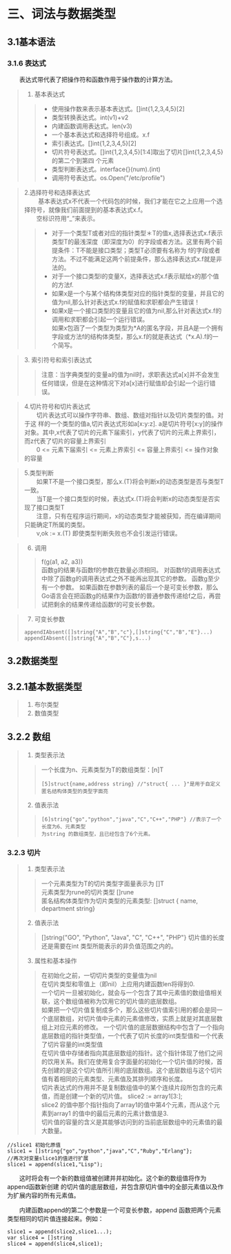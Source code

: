# 三、词法与数据类型

## 3.1基本语法
### 3.1.6 表达式
&emsp;&emsp;表达式带代表了把操作符和函数作用于操作数的计算方法。

>1. 基本表达式
>>- 使用操作数来表示基本表达式。[]int{1,2,3,4,5}[2]
>>- 类型转换表达式。int(v1)+v2
>>- 内建函数调用表达式。len(v3)
>>- 一个基本表达式和选择符号组成。x.f
>>- 索引表达式。[]int{1,2,3,4,5}[2]
>>- 切片符号表达式。[]int{1,2,3,4,5}[1:4]取出了切片[]int{1,2,3,4,5}的第二个到第四
个元素
>>- 类型判断表达式。interface{}(num).(int)
>>- 调用符号表达式。os.Open("/etc/profile")   

>2.选择符号和选择表达式  
>&emsp;&emsp; 基本表达式x不代表一个代码包的时候，我们才能在它之上应用一个选择符号，就像我们前面提到的基本表达式x.f。  
>&emsp;&emsp;空标识符用“_”来表示。
>>- 对于一个类型T或者对应的指针类型＊T的值x,选择表达式x.f表示类型T的最浅深度（即深度为0）的字段或者方法。这里有两个前提条件：T不能是接口类型；类型T必须要有名称为
f的字段或者方法。不过不能满足这两个前提条件，那么选择表达式x.f就是非法的。
>>- 对于一个接口类型I的变量X，选择表达式x.f表示赋给x的那个值的方法f.
>>- 如果x是一个与某个结构体类型对应的指针类型的变量，并且它的值为nil,那么针对表达式x.f的赋值和求职都会产生错误！
>>- 如果x是一个接口类型的变量且它的值为nil,那么针对表达式x.f的调用和求职都会引起一个运行错误。  
>如果x包涵了一个类型为类型为*A的匿名字段，并且A是一个拥有字段或方法f的结构体类型，那么x.f的就是表达式（*x.A).f的一个简写。  

>3. 索引符号和索引表达式
>>注意：当字典类型的变量a的值为nil时，求职表达式a[x]并不会发生任何错误，但是在这种情况下对a[x]进行赋值却会引起一个运行错误。  

>4.切片符号和切片表达式  
>&emsp;&emsp;切片表达式可以操作字符串、数组、数组对指针以及切片类型的值。对于这
样的一个类型的值a,切片表达式形如a[x:y:z]. a是切片符号[x:y]的操作对象。其中,x代表了切片的元素下届索引，y代表了切片的元素上界索引，而z代表了切片的容量上界索引  
>&emsp;&emsp;0 <= 元素下届索引 <= 元素上界索引 <= 容量上界索引 <= 操作对象的容量
  
>5.类型判断  
>&emsp;&emsp;如果T不是一个接口类型，那么x.(T)将会判断x的动态类型是否与类型T一致。  
>&emsp;&emsp;当T是一个接口类型的时候，表达式x.(T)将会判断x的动态类型是否实现了接口类型T  
>&emsp;&emsp;注意，只有在程序运行期间，x的动态类型才能被获知，而在编译期间只能确定T所属的类型。  
>&emsp;&emsp;v,ok := x.(T) 即使类型判断失败也不会引发运行错误。  

>6. 调用  
>>f(g(a1, a2, a3))  
>>函数g的结果与函数f的参数在数量必须相同。
>>对函数f的调用表达式中除了函数g的调用表达式之外不能再出现其它的参数。
>>函数g至少有一个参数。
>>如果函数在参数列表的最后一个是可变长参数，那么Go语言会在把函数g的结果作为函数f的普通参数传递给f之后，再尝试把剩余的结果传递给函数f的可变长参数。  

>7. 可变长参数  
>```golang
>appendIAbsent([]string{"A","B","c"},[]string{"C","B","E"}...)
>appendIAbsent([]string{"A","B","C"},s...)
>````

## 3.2数据类型
## 3.2.1基本数据类型  
>1. 布尔类型  
>2. 数值类型  
## 3.2.2 数组  
>1. 类型表示法  
>>一个长度为n、元素类型为T的数组类型：[n]T  
>>```golang
>>[5]struct{name,address string} //"struct{ ... }"是用于自定义匿名结构体类型的类型字面亮
>>```  
>2. 值表示法
>>```golang
>>[6]string{"go","python","java","C","C++","PHP"} //表示了一个长度为6、元素类型
>>为string 的数组类型，且已经包含了6个元素。
>>``` 
### 3.2.3  切片  
>1. 类型表示法  
>> 一个元素类型为T的切片类型字面量表示为 []T  
>> 元素类型为rune的切片类型 []rune   
>> 匿名结构体类型作为切片类型的元素类型: []struct { name, department string}  
>2. 值表示法
>> []string{"GO", "Python", "Java", "C", "C++", "PHP"}
>> 切片值的长度还是需要在int 类型所能表示的非负值范围之内的。
>3. 属性和基本操作  
>>在初始化之前，一切切片类型的变量值为nil  
>>在切片类型和零值上（即nil）上应用内建函数len将得到0.  
>>一个切片一旦被初始化，就会与一个包含了其中元素值的数组值相关联，这个数组值被称为饮用它的切片值的底层数组。  
>>如果把一个切片值复制成多个，那么这些切片值索引用的都会是同一个底层数组，对切片值中元素的元素值修改，实质上就是对其底层数组上对应元素的修改。
>>一个切片值的底层数据结构中包含了一个指向底层数组的指针类型值，一个代表了切片长度的int类型值和一个代表了切片容量的int类型值    
>>在切片值中存储者指向其底层数组的指针。这个指针体现了他们之间的饮用关系。我们在使用复合字面量的初始化一个切片值的时候，首先创建的是这个切片值所引用的底层数组。这个底层数组与这个切片值有着相同的元素类型、元素值及其排列顺序和长度。  
>>切片表达式的作用并不是复制数组值中的某个连续片段所包含的元素值，而是创建一个新的切片值。
>> slice2 := array1[3:];  
>> slice2 的值中那个指针指向了array1的值中第4个元素，而从这个元素到array1 的值中的最后元素的元素计数值是3.  
>> 切片值的容量的含义是其能够访问到的当前底层数组中的元素值的最大数量。
	 
```golang
//slice1 初始化原值
slice1 = []string{"go","python","java","C","Ruby","Erlang"};
//再次对变量slice1的值进行扩展
slice1 = append(slice1,"Lisp");
```
&emsp;&emsp;这时将会有一个新的数组值被创建并并初始化。这个新的数组值将作为append函数新创建
的切片值的底层数组，并包含原切片值中的全部元素值以及作为扩展内容的所有元素值。
 

&emsp;&emsp;内建函数append的第二个参数是一个可变长参数，append 函数把两个元素类型相同的切片值连接起来。例如：
```golang
slice1 = append(slice2,slice1...);
var slice4 = []string
slice4 = append(slice4,slice1);
```
